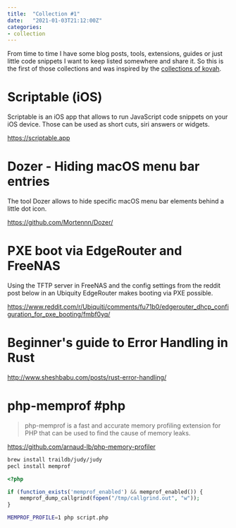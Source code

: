 ```yaml
---
title:  "Collection #1"
date:   "2021-01-03T21:12:00Z"
categories:
- collection
---
```


From time to time I have some blog posts, tools, extensions, guides or just little code snippets I want to keep listed somewhere and share it. So this is the first of those collections and was inspired by the [collections of kovah](https://blog.kovah.de/en/collection). 

# Scriptable (iOS)

Scriptable is an iOS app that allows to run JavaScript code snippets on your iOS device. Those can be used as short cuts, siri answers or widgets.

https://scriptable.app

# Dozer - Hiding macOS menu bar entries

The tool Dozer allows to hide specific macOS menu bar elements behind a little dot icon. 

https://github.com/Mortennn/Dozer/

# PXE boot via EdgeRouter and FreeNAS

Using the TFTP server in FreeNAS and the config settings from the reddit post below in an Ubiquity EdgeRouter makes booting via PXE possible.

https://www.reddit.com/r/Ubiquiti/comments/fu71b0/edgerouter_dhcp_configuration_for_pxe_booting/fmbf0yq/

# Beginner's guide to Error Handling in Rust

http://www.sheshbabu.com/posts/rust-error-handling/

# php-memprof #php

> php-memprof is a fast and accurate memory profiling extension for PHP that can be used to find the cause of memory leaks.

https://github.com/arnaud-lb/php-memory-profiler

```bash
brew install traildb/judy/judy
pecl install memprof
```

```php
<?php

if (function_exists('memprof_enabled') && memprof_enabled()) {
	memprof_dump_callgrind(fopen("/tmp/callgrind.out", "w"));
}
```

```bash
MEMPROF_PROFILE=1 php script.php
```
